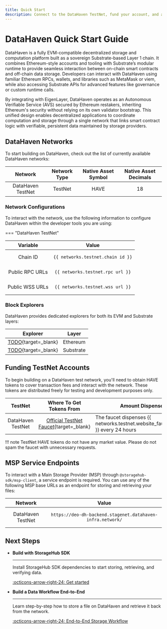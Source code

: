 ```yaml
---
title: Quick Start
description: Connect to the DataHaven TestNet, fund your account, and access MSP endpoints to start building with the StorageHub SDK.
---
```


# DataHaven Quick Start Guide

DataHaven is a fully EVM-compatible decentralized storage and computation platform built as a sovereign Substrate-based Layer 1 chain. It combines Ethereum-style accounts and tooling with Substrate’s modular runtime to provide seamless interaction between on-chain smart contracts and off-chain data storage. Developers can interact with DataHaven using familiar Ethereum RPCs, wallets, and libraries such as MetaMask or viem, while also accessing Substrate APIs for advanced features like governance or custom runtime calls.

By integrating with EigenLayer, DataHaven operates as an Autonomous Verifiable Service (AVS) secured by Ethereum restakers, inheriting Ethereum's security without relying on its own validator bootstrap. This unified design enables decentralized applications to coordinate computation and storage through a single network that links smart contract logic with verifiable, persistent data maintained by storage providers.

## DataHaven Networks

To start building on DataHaven, check out the list of currently available DataHaven networks:

|      Network      | Network Type | Native Asset Symbol | Native Asset Decimals |
| :---------------: | :----------: | :-----------------: | :-------------------: |
| DataHaven TestNet |   TestNet    |        HAVE         |          18           |

### Network Configurations

To interact with the network, use the following information to configure DataHaven within the developer tools you are using:

=== "DataHaven TestNet"

|    Variable     |                    Value                     |
| :-------------: | :------------------------------------------: |
|    Chain ID     | <pre>`{{ networks.testnet.chain_id }}`</pre> |
| Public RPC URLs | <pre>`{{ networks.testnet.rpc_url }}`</pre>  |
| Public WSS URLs | <pre>`{{ networks.testnet.wss_url }}`</pre>  |

### Block Explorers

DataHaven provides dedicated explorers for both its EVM and Substrate layers:

|         Explorer         |   Layer   |
| :----------------------: | :-------: |
| [TODO](TODO){target=\_blank} | Ethereum  |
| [TODO](TODO){target=\_blank} | Substrate |

## Funding TestNet Accounts

To begin building on a DataHaven test network, you'll need to obtain HAVE tokens to cover transaction fees and interact with the network. These tokens are distributed freely for testing and development purposes only.

|      TestNet      |            Where To Get Tokens From             | Amount Dispensed                                                                 |
| :---------------: | :---------------------------------------------: | -------------------------------------------------------------------------------- |
| DataHaven TestNet | [Official TestNet Faucet](TODO){target=\_blank} | The faucet dispenses {{ networks.testnet.website_faucet_amount }} every 24 hours |

!!! note
    TestNet HAVE tokens do not have any market value. Please do not spam the faucet with unnecessary requests.

## MSP Service Endpoints

To interact with a Main Storage Provider (MSP) through `@storagehub-sdk/msp-client`, a service endpoint is required. You can use any of the following MSP base URLs as an endpoint for storing and retrieving your files:

|      Network      |                                 Value                                 |
| :---------------: | :-------------------------------------------------------------------: |
| DataHaven TestNet | <pre>`https://deo-dh-backend.stagenet.datahaven-infra.network/`</pre> |

## Next Steps

<div class="grid cards" markdown>

- **Build with StorageHub SDK**

    ***

    Install StorageHub SDK dependencies to start storing, retrieving, and verifying data.

    [:octicons-arrow-right-24: Get started](/store-and-retrieve-data/use-storagehub-sdk/get-started/)

- **Build a Data Workflow End-to-End**

    ***

    Learn step-by-step how to store a file on DataHaven and retrieve it back from the network.

    [:octicons-arrow-right-24: End-to-End Storage Workflow](/store-and-retrieve-data/use-storagehub-sdk/end-to-end-storage-workflow/)

</div>
